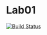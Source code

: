 # Lab01
[![Build Status](https://travis-ci.com/00557134/Lab01.svg?branch=master)](https://travis-ci.com/00557134/Lab01)

